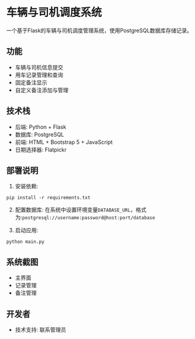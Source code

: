 # 车辆与司机调度系统

一个基于Flask的车辆与司机调度管理系统，使用PostgreSQL数据库存储记录。

## 功能

- 车辆与司机信息提交
- 用车记录管理和查询
- 固定备注显示
- 自定义备注添加与管理

## 技术栈

- 后端: Python + Flask
- 数据库: PostgreSQL
- 前端: HTML + Bootstrap 5 + JavaScript
- 日期选择器: Flatpickr

## 部署说明

1. 安装依赖:
```
pip install -r requirements.txt
```

2. 配置数据库:
在系统中设置环境变量`DATABASE_URL`，格式为:`postgresql://username:password@host:port/database`

3. 启动应用:
```
python main.py
```

## 系统截图

- 主界面
- 记录管理
- 备注管理

## 开发者

- 技术支持: 联系管理员